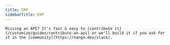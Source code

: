 ```yaml
---
title: ERP
sidebarTitle: ERP
---
```



    Missing an API? It's fast & easy to [contribute it](/customize/guides/contribute-an-api) or we'll build it if you ask for
    it in the [community](https://nango.dev/slack).



    
    
    
    
    

